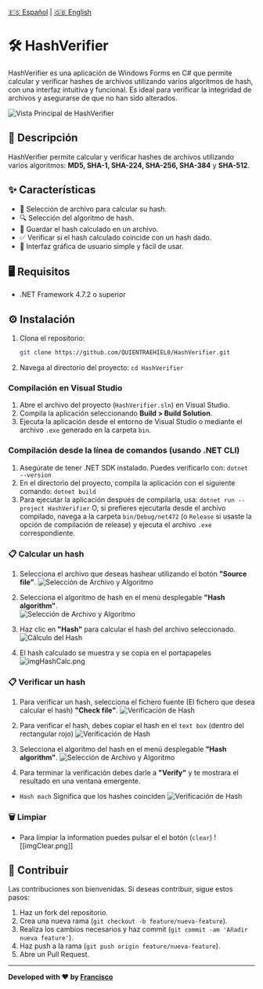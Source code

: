 [🇪🇸 Español](README-ESP.md) | [🇬🇧 English](../README.md)
# 🛠️ HashVerifier
HashVerifier es una aplicación de Windows Forms en C# que permite calcular y verificar hashes de archivos utilizando varios algoritmos de hash, con una interfaz intuitiva y funcional. Es ideal para verificar la integridad de archivos y asegurarse de que no han sido alterados.

![Vista Principal de HashVerifier](../img/imgPrincipal.png)

## 🚀 Descripción
HashVerifier permite calcular y verificar hashes de archivos utilizando varios algoritmos: **MD5, SHA-1, SHA-224, SHA-256, SHA-384** y **SHA-512**.

## ✨ Características
- 📂 Selección de archivo para calcular su hash.
- 🔍 Selección del algoritmo de hash.
- 💾 Guardar el hash calculado en un archivo.
- ✅ Verificar si el hash calculado coincide con un hash dado.
- 👤 Interfaz gráfica de usuario simple y fácil de usar.

## 🖥️ Requisitos
- .NET Framework 4.7.2 o superior

## ⚙️ Instalación
1. Clona el repositorio:
   ```bash
   git clone https://github.com/QUIENTRAEHIEL0/HashVerifier.git
   ```
3. Navega al directorio del proyecto: `cd HashVerifier`

### Compilación en Visual Studio
1. Abre el archivo del proyecto (`HashVerifier.sln`) en Visual Studio.
2. Compila la aplicación seleccionando **Build > Build Solution**.
3. Ejecuta la aplicación desde el entorno de Visual Studio o mediante el archivo `.exe` generado en la carpeta `bin`.

### Compilación desde la línea de comandos (usando .NET CLI)
1. Asegúrate de tener .NET SDK instalado. Puedes verificarlo con: `dotnet --version`
2. En el directorio del proyecto, compila la aplicación con el siguiente comando: `dotnet build`
3. Para ejecutar la aplicación después de compilarla, usa: `dotnet run --project HashVerifier`
   O, si prefieres ejecutarla desde el archivo compilado, navega a la carpeta `bin/Debug/net472` (o `Release` si usaste la opción de compilación de release) y ejecuta el archivo `.exe` correspondiente.

### 📋 Calcular un hash 
1. Selecciona el archivo que deseas hashear utilizando el botón **"Source file"**.
![Selección de Archivo y Algoritmo](../img/imgExam1.png)

2. Selecciona el algoritmo de hash en el menú desplegable **"Hash algorithm"**.   
![Selección de Archivo y Algoritmo](../img/imgAlgoritmo.png)
   
3. Haz clic en **"Hash"** para calcular el hash del archivo seleccionado.
![Cálculo del Hash](../img/imgCalcHash.png)

4. El hash calculado se muestra y se copia en el portapapeles
![imgHashCalc.png](../img/imgHashCalc.png)

### 📋 Verificar un hash
1. Para verificar un hash, selecciona el fichero fuente (El fichero que desea calcular el hash) **"Check file"**.
![Verificación de Hash](../img/imgFuente.png) 

2. Para verificar el hash, debes copiar el hash en el `text box` (dentro del rectangular rojo)
![Verificación de Hash](../img/imgHash.png) 

3. Selecciona el algoritmo del hash en el menú desplegable **"Hash algorithm"**.
![Selección de Archivo y Algoritmo](../img/imgAlgoritmo2.png)

4. Para terminar la verificación debes darle a **"Verify"** y te mostrara el resultado en una ventana emergente.
- `Hash mach` Significa que los hashes coinciden
![Verificación de Hash](../img/imgHashVerifi.png)

###  🗑️ Limpiar
- Para limpiar la information puedes pulsar el el botón (`clear`)
![[imgClear.png]]
## 🤝 Contribuir
Las contribuciones son bienvenidas. Si deseas contribuir, sigue estos pasos:
1. Haz un fork del repositorio.
2. Crea una nueva rama (`git checkout -b feature/nueva-feature`).
3. Realiza los cambios necesarios y haz commit (`git commit -am 'Añadir nueva feature'`).
4. Haz push a la rama (`git push origin feature/nueva-feature`).
5. Abre un Pull Request.

---

**Developed with ❤️ by [Francisco](https://github.com/FranciscoFdez05)**
